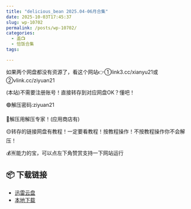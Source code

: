 ```yaml
---
title: "delicious_bean 2025.04-06月合集"
date: 2025-10-03T17:45:37
slug: wp-10702
permalink: /posts/wp-10702/
categories:
  - 盖📺
  - 恰饭合集
tags:

---
```


如果两个网盘都没有资源了，看这个网站👉①link3.cc/xianyu21或②vlink.cc/ziyuan21

(本站)不需要注册账号！直接转存到对应网盘OK？懂吧！

🟢解压密码:ziyuan21

🔵解压用解压专家！(应用商店有)

🟡转存的链接网盘有教程！一定要看教程！按教程操作！不按教程操作你不会解压！

💰🈶能力的宝，可以点左下角赞赏支持一下网站运行

## 📦 下载链接
- [迅雷云盘](https://blziyuan21.com/pay-download/10702?key=e7e8c5adf3&down_id=0)
- [本地下载](https://blziyuan21.com/pay-download/10702?key=e7e8c5adf3&down_id=1)

